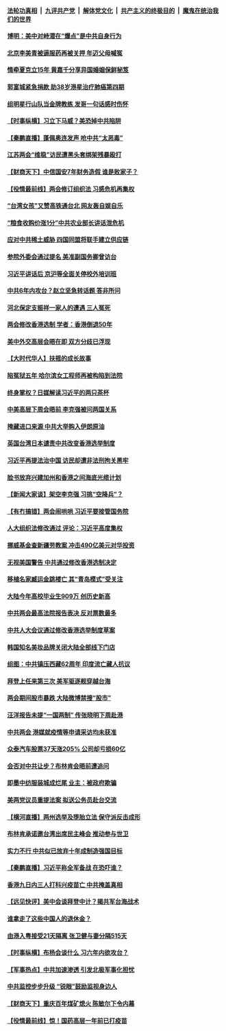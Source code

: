 ####  [法轮功真相](../../../../basic/blob/master/README.md?t=03121131) &nbsp;|&nbsp; [九评共产党](../../../../9ping.md/blob/master/README.md?t=03121131) &nbsp;|&nbsp; [解体党文化](../../../../jtdwh.md/blob/master/README.md?t=03121131)  &nbsp;|&nbsp; [共产主义的终极目的](../../../../gczydzjmd.md/blob/master/README.md?t=03121131) &nbsp;|&nbsp; [魔鬼在统治我们的世界](../../../../mgztzwmdsj.md/blob/master/README.md?t=03121131) 

#### [博明：美中对峙潜在“爆点”是中共自身行为](../pages/nsc413/n12805880.md?t=03121131) 

#### [北京李美青被逼服药再被关押 年迈父母喊冤](../pages/nsc413/n12805869.md?t=03121131) 

#### [情牵夏克立15年 黄嘉千分享异国婚姻保鲜秘笈](../pages/nsc413/n12805292.md?t=03121131) 

#### [郭富城紧急捐款 助38岁港星治疗肺癌第四期](../pages/nsc413/n12805460.md?t=03121131) 

#### [组明星行山队当金牌教练 发哥一句话感时伤怀](../pages/nsc413/n12805654.md?t=03121131) 

#### [【时事纵横】习立下马威？美恐掉中共陷阱](../pages/nsc413/n12805635.md?t=03121131) 

#### [【秦鹏直播】蓬佩奥连发声 呛中共“太恶毒”](../pages/nsc413/n12805655.md?t=03121131) 

#### [江苏两会“维稳”访民遭黑头套绑架残暴殴打](../pages/nsc413/n12805640.md?t=03121131) 

#### [【财商天下】中信国安7年财务造假 谁是败家子？](../pages/nsc413/n12805079.md?t=03121131) 

#### [【役情最前线】两会修订组织法 习感危机再集权](../pages/nsc413/n12805243.md?t=03121131) 

#### [“台湾女孩”又赞高铁通台北 网友轰自娱自乐](../pages/nsc413/n12805587.md?t=03121131) 

#### [“粮食收购价涨1分”中共农业部长讲话泄危机](../pages/nsc413/n12805404.md?t=03121131) 

#### [应对中共稀土威胁 四国同盟将联手建立供应链](../pages/nsc413/n12805526.md?t=03121131) 

#### [参院外委会通过提名 美准副国务卿曾访台](../pages/nsc413/n12805456.md?t=03121131) 

#### [习近平讲话后 京沪等全面关停校外培训班](../pages/nsc413/n12805179.md?t=03121131) 

#### [中共6年内攻台？赵立坚急转话题 答非所问](../pages/nsc413/n12805304.md?t=03121131) 

#### [河北保定支振祥一家人的遭遇 三人冤死](../pages/nsc413/n12805153.md?t=03121131) 

#### [两会修改香港选制 学者：香港倒退50年](../pages/nsc413/n12805378.md?t=03121131) 

#### [美中外交高层会晤在即 双方分歧已浮现](../pages/nsc413/n12805330.md?t=03121131) 

#### [【大时代华人】扶摇的成长故事](../pages/nsc413/n12559424.md?t=03121131) 

#### [陷冤狱五年 哈尔滨女工程师再被构陷到法院](../pages/nsc413/n12804529.md?t=03121131) 

#### [终身掌权？日媒解读习近平的两只茶杯](../pages/nsc413/n12805064.md?t=03121131) 

#### [中美高层下周会晤前 李克强被问两国关系](../pages/nsc413/n12805122.md?t=03121131) 

#### [掩藏进口来源 中共大举购入伊朗原油](../pages/nsc413/n12804648.md?t=03121131) 

#### [英国台湾日本谴责中共改变香港选举制度](../pages/nsc413/n12805204.md?t=03121131) 

#### [习近平再提法治中国 访民却遭非法刑拘关黑牢](../pages/nsc413/n12805063.md?t=03121131) 

#### [脸书放弃兴建加州和香港之间海底光缆计划](../pages/nsc413/n12804775.md?t=03121131) 

#### [【新闻大家谈】架空李克强 习挑“空降兵”？](../pages/nsc413/n12804912.md?t=03121131) 

#### [【有冇搞错】两会闹哄哄 习近平要接管国务院](../pages/nsc413/n12803277.md?t=03121131) 

#### [人大组织法修改通过 评论：习近平高度集权](../pages/nsc413/n12804204.md?t=03121131) 

#### [挪威基金查新疆劳教案 冲击490亿美元对华投资](../pages/nsc413/n12804448.md?t=03121131) 

#### [无视美国警告 中共通过修改香港选制决定](../pages/nsc413/n12804284.md?t=03121131) 

#### [移植名家臧运金跳楼亡 其“青岛模式”受关注](../pages/nsc413/n12803746.md?t=03121131) 

#### [大陆今年高校毕业生909万 创历史新高](../pages/nsc413/n12804439.md?t=03121131) 

#### [中共两会最高法院报告表决 反对票数最多](../pages/nsc413/n12804327.md?t=03121131) 

#### [中共人大会议通过修改香港选举制度草案](../pages/nsc413/n12804105.md?t=03121131) 


#### [韩国知名美妆品牌关闭大陆全部线下门店](../pages/nsc413/n12804064.md?t=03121131) 

#### [组图：中共镇压西藏62周年 印度流亡藏人抗议](../pages/nsc413/n12803883.md?t=03121131) 

#### [拜登上任来第三次 美军驱逐舰穿越台海](../pages/nsc413/n12803896.md?t=03121131) 

#### [两会期间股市暴跌 大陆微博禁搜“股市”](../pages/nsc413/n12803782.md?t=03121131) 

#### [汪洋报告未提“一国两制” 传张晓明下周赴港](../pages/nsc413/n12803867.md?t=03121131) 

#### [中共两会 港媒就疫情等申请采访均未获准](../pages/nsc413/n12803826.md?t=03121131) 

#### [众泰汽车股票37天涨205% 公司却亏损60亿](../pages/nsc413/n12803245.md?t=03121131) 

#### [会否对中共让步？布林肯会晤前遭追问](../pages/nsc413/n12803484.md?t=03121131) 

#### [即墨中纺服装城成烂尾 业主：被政府欺骗](../pages/nsc413/n12803346.md?t=03121131) 

#### [美两党议员重提法案 拟送公务员赴台交流](../pages/nsc413/n12803423.md?t=03121131) 

#### [【横河直播】两州选举及堕胎立法 保守派反击成形](../pages/nsc413/n12803202.md?t=03121131) 

#### [布林肯承诺邀台湾出席民主峰会 推动参与世卫](../pages/nsc413/n12803384.md?t=03121131) 

#### [实力不行 中共似已放弃十年成制造强国目标](../pages/nsc413/n12803084.md?t=03121131) 

#### [【秦鹏直播】习近平称全军备战 在恐吓谁？](../pages/nsc413/n12803091.md?t=03121131) 

#### [香港九日内三人打科兴疫苗亡 中共掩盖真相](../pages/nsc413/n12803159.md?t=03121131) 

#### [【远见快评】美中会谈拜登中计？揭共军台海战术](../pages/nsc413/n12803058.md?t=03121131) 

#### [谁拿走了这些中国人的退休金？](../pages/nsc413/n12802745.md?t=03121131) 

#### [由港入粤接受21天隔离 张卫健与妻分隔515天](../pages/nsc413/n12802919.md?t=03121131) 

#### [【时事纵横】布杨会谈什么 习六年内欲攻台？](../pages/nsc413/n12803071.md?t=03121131) 

#### [【军事热点】中共加速渗透 引发北极军事化担忧](../pages/nsc413/n12797828.md?t=03121131) 

#### [中共监控步步升级 “锐眼”鼓励监视身边人](../pages/nsc413/n12802990.md?t=03121131) 

#### [【财商天下】重庆百年煤矿熄火 陈敏尔下令内幕](../pages/nsc413/n12802480.md?t=03121131) 

#### [【役情最前线】惊！国药高层一年前已打疫苗](../pages/nsc413/n12802616.md?t=03121131) 

